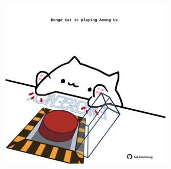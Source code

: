 <!-- built at 14/12/2023, 08:00:44 UTC -->
<p align="center">
  <img width="500" height="500" src="./ReadmeImage.svg">
</p>
